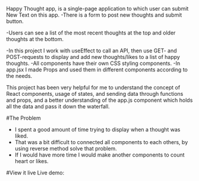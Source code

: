 Happy Thought app, is a single-page application to which user can submit New Text on this app. 
-There is a form to post new thoughts and submit button. 

-Users can see a list of the most recent thoughts at the top and older thoughts at the bottom. 

-In this project I work with useEffect to call an API, then use GET- and POST-requests to display and add new thoughts/likes to a list of happy thoughts.
-All components have their own CSS styling components.
-In app.jsx I made Props and used them in different components according to the needs.

This project has been very helpful for me to understand the concept of React components, usage of states, and sending data through functions and props, and a better understanding of the app.js component which holds all the data and pass it down the waterfall.

#The Problem
- I spent a good amount of time trying to display when a thought was liked. 
- That was a bit difficult to connected all components to each others, by using reverse method solve that problem. 
- If I would have more time I would make another components to count heart or likes.

#View it live
Live demo: 
